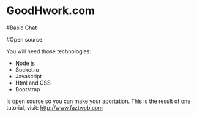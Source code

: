 # GoodHwork.com

#Basic Chat

#Open source.

You will need those technologies:

* Node js
* Socket.io
* Javascript
* Html and CSS
* Bootstrap

Is open source so you can make your aportation.
This is the result of one tutorial, visit:
http://www.faztweb.com
